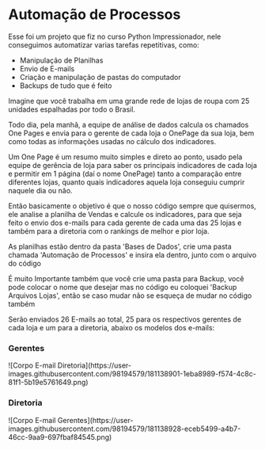 <h1>Automação de Processos</h1>

<p>Esse foi um projeto que fiz no curso Python Impressionador, nele conseguimos automatizar varias tarefas repetitivas, como:</p>
<ul>
  <li>Manipulação de Planilhas</li>
  <li>Envio de E-mails</li>
  <li>Criação e manipulação de pastas do computador</li>
  <li>Backups de tudo que é feito</li>
</ul>

<p>Imagine que você trabalha em uma grande rede de lojas de roupa com 25 unidades espalhadas por todo o Brasil.</p>

<p>Todo dia, pela manhã, a equipe de análise de dados calcula os chamados One Pages e envia para o gerente de cada loja o OnePage da sua loja, bem como todas as informações usadas no cálculo dos indicadores.</p>

<p>Um One Page é um resumo muito simples e direto ao ponto, usado pela equipe de gerência de loja para saber os principais indicadores de cada loja e permitir em 1 página (daí o nome OnePage) tanto a comparação entre diferentes lojas, quanto quais indicadores aquela loja conseguiu cumprir naquele dia ou não.</p>

<p>Então basicamente o objetivo é que o nosso código sempre que quisermos, ele analise a planilha de Vendas e calcule os indicadores, para que seja feito o envio dos e-mails para cada gerente de cada uma das 25 lojas e também para a diretoria com o rankings de melhor e pior loja.</p>

<p>As planilhas estão dentro da pasta 'Bases de Dados', crie uma pasta chamada 'Automação de Processos' e insira ela dentro, junto com o arquivo do código</p>

<p>É muito Importante também que você crie uma pasta para Backup, você pode colocar o nome que desejar mas no código eu coloquei 'Backup Arquivos Lojas', então se caso mudar não se esqueça de mudar no código também </p>

<p>Serão enviados 26 E-mails ao total, 25 para os respectivos gerentes de cada loja e um para a diretoria, abaixo os modelos dos e-mails:</p>

<h3>Gerentes</h3>
![Corpo E-mail Diretoria](https://user-images.githubusercontent.com/98194579/181138901-1eba8989-f574-4c8c-81f1-5b19e5761649.png)


<h3>Diretoria</h3>
![Corpo E-mail Gerentes](https://user-images.githubusercontent.com/98194579/181138928-eceb5499-a4b7-46cc-9aa9-697fbaf84545.png)



